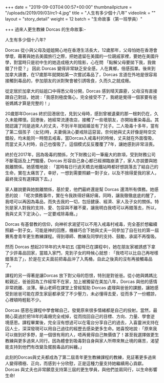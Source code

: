 +++
date = "2019-09-03T04:00:57+00:00"
thumbnailpicture = "/uploads/2019/09/03/rc1-4.jpg"
title = "人生有多少個十八年"
videolink = ""
layout = "story_detail"
weight = 12
batch =  "生命故事（第一班學員）" 


+++
過來人更生教練 Dorcas 的生命故事:-

人生有多少個十八年? 

Dorcas 從小與父母及姐姐開心地在香港生活長大，12歲那年，父母怕她在香港會學壞，藉著與她去美國旅行之際，把她遣留在美國的一位親戚家裡，要她在美國升學，對當時只是初中生的她造成極大的陰影，心在問 「點解父母要拋下我，我做錯了什麼？」 因此 Dorcas 變得非常缺乏安全感，人在異鄉，倍感孤單。後來到加拿大讀書，在17歲那年就開始第一次嘗試毒品了，Dorcas 言道在外地是很容易接觸到毒品的，參加朋友的派對聚會被引誘吸食，久而久之就成癮。

從定居於加拿大的姑姐口中得悉父母分開，Dorcas 感到晴天霹靂，父母沒有直接跟自己對話，她說 :「我感到極度傷心，完全接受不了，我總是覺得一個家要有爸爸媽媽才算是完整的！」

20歲那年Dorcas 終於回港居住，見到父母時，感到曾被遺棄的那一根刺仍在，久久未能釋懷。回港後，她經常流連夜店，接觸了一些壞朋友，亦開始重染毒品。其間認識了同是過來人的丈夫，不到半年就結婚並有了兒子。二人吸毒十多年，當有了第二個孩子（女兒)時，夫妻倆決心要戒除這惡習。奈何她與丈夫好像是時空交錯般，均未能同一時間去戒毒，當Dorcas入戒毒村的時候，丈夫就在外面復吸，而當丈夫入村時，自己也復吸了。這個模式反反覆覆了7年，讓她感到非常沮喪。

終於在2017年，因為吸毒的關係，欠下財務公司一筆龐大的款項，受到財務公司不斷電話及上門騷擾，Dorcas 形容自己身心都已經瀕臨崩潰了，家人亦說要與她脫離關係。她感慨地說 : 「當時每日行過天橋去地鐵站時都好想跳落去了結自己的生命，實在太痛苦了，幸好，一想到需要照顧一對子女，以及不捨得愛我的家人，最終我沒有選擇跳下去。」

家人雖說要與她脫離關係，基於愛，他們最終還是幫 Dorcas 還清所有債務。她感恩的說 : 「呢次債務事件，實在令我跌得好痛好痛，同時，讓我徹徹底底的醒了，我唔可以再因為毒品，而失去我的一切，包括健康、經濟、家人及子女的關係。特別是家人對我的支持、愛、包容與不離不棄，讓我明白我唔可以再錯落去，所以，我與丈夫下定決心，一定要戒除毒癮。」

Dorcas 有基督教的信仰，向神祈求渴望可以不用入戒毒村戒毒，完全基於想繼續照顧一對子女。可能是神的回應，機緣巧合下她與丈夫一同參加了自在社的第一屆賽馬會青年更生教練課程。得到導師、教練及同學的支持、鼓勵，承諾不再復吸。

然而 Dorcas 想起2018年的大年初五 (當時已在課程中)，她在朋友家被誘惑下拿了少許毒品回家，當踏入家門，見到子女的時候心就想 : 「我唔可以比自己再咁樣錯落去了」，於是在丈夫面前把毒品沖了入馬桶，自此之後真的沒有再接觸毒品了。

課程的另一得著是讓Dorcas 放下對父母的怨恨，特別是對爸爸。從小她與媽媽比較親近，爸爸因為工作經常不在家，加上被獨留在美加八年，Dorcas 與他的感情非常疏離、淡薄。華山老師在課堂上曾經幫助 Dorcas 處理與爸爸的課題，讓她感受到爸爸可能在原生家庭都承受了不少壓力，未必懂得去愛，從而多了一份體諒，心裡頓時輕鬆不少。

Dorcas 感恩在課程中學會睇自己，發覺原來很多情緒都是自己的投射。當然，最開心莫過於把18年的毒癮完全戒掉，從而找回自己的目標、方向、力量、學會逆境感恩。課程畢業後，完全沒有想過可以在電台分享自己的過去，入喜靈洲支持在囚人士，深深發現可以用自己過往的經歷去感染更多生命。她喜悅地說 :「原來我可以做到好多野，是一個很有用的人，唔再覺得自己無價值了！甚至我選擇做更生教練與更多過來人同行。因為體會到吸毒對自身與家人所帶來無止境的痛苦，渴望能支持到他們有改變及擺脫毒品的糾纏。」

此刻的Dorcas與丈夫都成為了第二屆青年更生教練課程的教練，見証著更多過來人變得積極、正向，而感到十分欣慰，正是這種力量支持她繼續用心貢獻。Dorcas 與丈夫也非常願意支持第三屆的更生學員，與他們並肩同行，以生命影響生命!